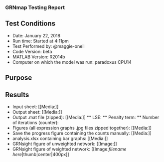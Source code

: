 ### GRNmap Testing Report
## Test Conditions

* Date: January 22, 2018
* Run time: Started at 4:11pm
* Test Performed by: @maggie-oneil
* Code Version: beta
* MATLAB Version: R2014b
* Computer on which the model was run: paradoxus CPU14

## Purpose


## Results

* Input sheet: [[Media:]]
* Output sheet: [[Media:]]
* Output .mat file (zipped): [[Media:]]
** LSE:
** Penalty term:
** Number of iterations (counter):
* Figures (all expression graphs .jpg files zipped together): [[Media:]]
* Save the progress figure containing the counts manually: [[Media:]]
* analysis.xlsx containing bar graphs: [[Media:]]
* GRNsight figure of unweighted network: [[Image:]]
* GRNsight figure of weighted network: [[Image:*filename here*|thumb|center|400px]]
